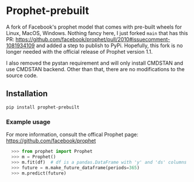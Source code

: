 # Prophet-prebuilt

A fork of Facebook's prophet model that comes with pre-built wheels for Linux, MacOS, Windows. Nothing fancy here, I just forked `main` that has this PR: https://github.com/facebook/prophet/pull/2010#issuecomment-1081934109 and added a step to publish to PyPi. Hopefully, this fork is no longer needed with the official release of Prophet version 1.1. 

I also removed the pystan requirement and will only install CMDSTAN and use CMDSTAN backend. Other than that, there are no modifications to the source code.

## Installation

```shell
pip install prophet-prebuilt
```

### Example usage

For more information, consult the offical Prophet page: https://github.com/facebook/prophet

```python
  >>> from prophet import Prophet
  >>> m = Prophet()
  >>> m.fit(df)  # df is a pandas.DataFrame with 'y' and 'ds' columns
  >>> future = m.make_future_dataframe(periods=365)
  >>> m.predict(future)
  ```
